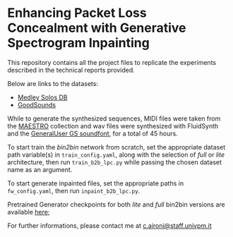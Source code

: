 # Enhancing Packet Loss Concealment with Generative Spectrogram Inpainting

This repository contains all the project files to replicate the experiments described in the technical reports provided.

Below are links to the datasets:
* [Medley Solos DB](https://zenodo.org/records/3464194)
* [GoodSounds](https://www.upf.edu/web/mtg/good-sounds)
  
While to generate the synthesized sequences, MIDI files were taken from the [MAESTRO](https://magenta.tensorflow.org/datasets/maestro#v300) collection and wav files were synthesized with FluidSynth and the [GeneralUser GS soundfont](https://schristiancollins.com/generaluser.php), for a total of 45 hours.

To start train the _bin2bin_ network from scratch, set the appropriate dataset path variable(s) in `train_config.yaml`, along with the selection of _full_ or _lite_ architecture, then run `train_b2b_lpc.py` while passing the chosen dataset name as an argument. 

To start generate inpainted files, set the appropriate paths in `fw_config.yaml`, then run `inpaint_b2b_lpc.py`.

Pretrained Generator checkpoints for both _lite_ and _full_ bin2bin versions are available [here](https://mega.nz/folder/mA4kQYCZ#mTp8urMkT-vlGDtZSwEjpA);

For further informations, please contact me at c.aironi@staff.univpm.it
